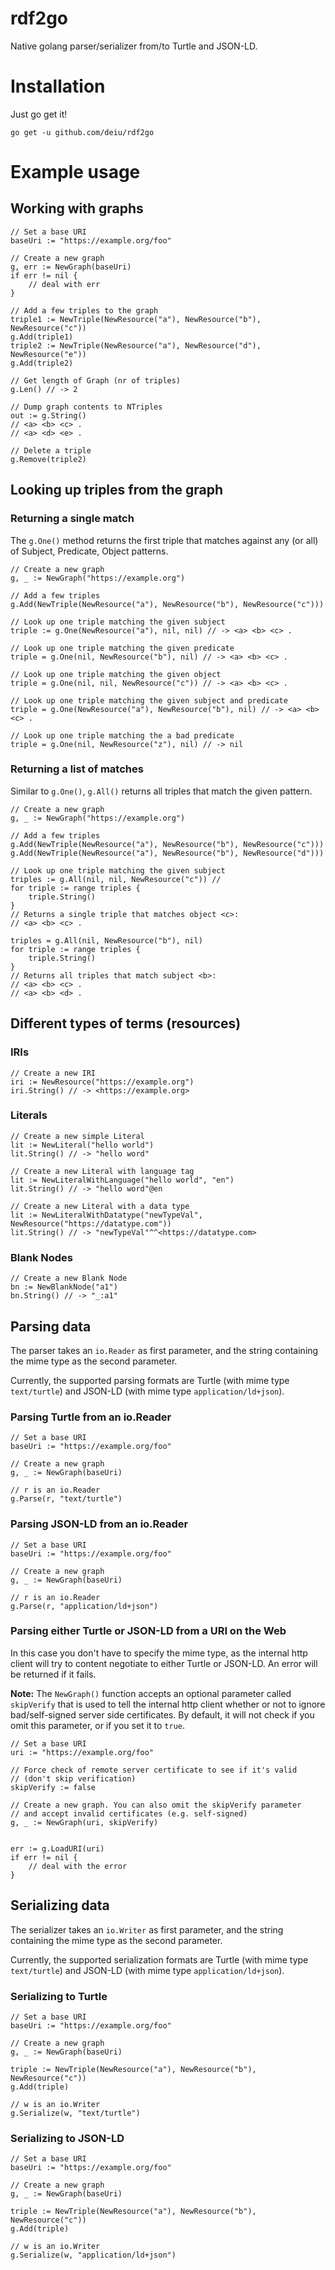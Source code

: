 # rdf2go
Native golang parser/serializer from/to Turtle and JSON-LD.

# Installation

Just go get it!

`go get -u github.com/deiu/rdf2go`

# Example usage

## Working with graphs

```
// Set a base URI
baseUri := "https://example.org/foo"

// Create a new graph
g, err := NewGraph(baseUri)
if err != nil {
	// deal with err
}

// Add a few triples to the graph
triple1 := NewTriple(NewResource("a"), NewResource("b"), NewResource("c"))
g.Add(triple1)
triple2 := NewTriple(NewResource("a"), NewResource("d"), NewResource("e"))
g.Add(triple2)

// Get length of Graph (nr of triples)
g.Len() // -> 2

// Dump graph contents to NTriples
out := g.String()
// <a> <b> <c> .
// <a> <d> <e> .

// Delete a triple
g.Remove(triple2)
```

## Looking up triples from the graph

### Returning a single match

The `g.One()` method returns the first triple that matches against any (or all) of Subject, Predicate, Object patterns.

```
// Create a new graph
g, _ := NewGraph("https://example.org")

// Add a few triples
g.Add(NewTriple(NewResource("a"), NewResource("b"), NewResource("c")))

// Look up one triple matching the given subject
triple := g.One(NewResource("a"), nil, nil) // -> <a> <b> <c> .

// Look up one triple matching the given predicate
triple = g.One(nil, NewResource("b"), nil) // -> <a> <b> <c> .

// Look up one triple matching the given object
triple = g.One(nil, nil, NewResource("c")) // -> <a> <b> <c> .

// Look up one triple matching the given subject and predicate
triple = g.One(NewResource("a"), NewResource("b"), nil) // -> <a> <b> <c> .

// Look up one triple matching the a bad predicate
triple = g.One(nil, NewResource("z"), nil) // -> nil
```

### Returning a list of matches

Similar to `g.One()`, `g.All()` returns all triples that match the given pattern.

```
// Create a new graph
g, _ := NewGraph("https://example.org")

// Add a few triples
g.Add(NewTriple(NewResource("a"), NewResource("b"), NewResource("c")))
g.Add(NewTriple(NewResource("a"), NewResource("b"), NewResource("d")))

// Look up one triple matching the given subject
triples := g.All(nil, nil, NewResource("c")) //
for triple := range triples {
	triple.String()
}
// Returns a single triple that matches object <c>:
// <a> <b> <c> .

triples = g.All(nil, NewResource("b"), nil)
for triple := range triples {
	triple.String()
}
// Returns all triples that match subject <b>: 
// <a> <b> <c> .
// <a> <b> <d> .
```

## Different types of terms (resources)

### IRIs

```
// Create a new IRI
iri := NewResource("https://example.org")
iri.String() // -> <https://example.org>
```

### Literals

```
// Create a new simple Literal
lit := NewLiteral("hello world")
lit.String() // -> "hello word"

// Create a new Literal with language tag
lit := NewLiteralWithLanguage("hello world", "en")
lit.String() // -> "hello word"@en

// Create a new Literal with a data type
lit := NewLiteralWithDatatype("newTypeVal", NewResource("https://datatype.com"))
lit.String() // -> "newTypeVal"^^<https://datatype.com>
```

### Blank Nodes

```
// Create a new Blank Node
bn := NewBlankNode("a1")
bn.String() // -> "_:a1"
```


## Parsing data

The parser takes an `io.Reader` as first parameter, and the string containing the mime type as the second parameter.

Currently, the supported parsing formats are Turtle (with mime type `text/turtle`) and JSON-LD (with mime type `application/ld+json`).

### Parsing Turtle from an io.Reader

```
// Set a base URI
baseUri := "https://example.org/foo"

// Create a new graph
g, _ := NewGraph(baseUri)

// r is an io.Reader
g.Parse(r, "text/turtle")
```

### Parsing JSON-LD from an io.Reader

```
// Set a base URI
baseUri := "https://example.org/foo"

// Create a new graph
g, _ := NewGraph(baseUri)

// r is an io.Reader
g.Parse(r, "application/ld+json")
```

### Parsing either Turtle or JSON-LD from a URI on the Web

In this case you don't have to specify the mime type, as the internal http client will try to content negotiate to either Turtle or JSON-LD. An error will be returned if it fails.

**Note:** The `NewGraph()` function accepts an optional parameter called `skipVerify` that is used to tell the internal http client whether or not to ignore bad/self-signed server side certificates. By default, it will not check if you omit this parameter, or if you set it to `true`.

```
// Set a base URI
uri := "https://example.org/foo"

// Force check of remote server certificate to see if it's valid 
// (don't skip verification)
skipVerify := false

// Create a new graph. You can also omit the skipVerify parameter
// and accept invalid certificates (e.g. self-signed)
g, _ := NewGraph(uri, skipVerify)


err := g.LoadURI(uri)
if err != nil {
	// deal with the error
}
```


## Serializing data


The serializer takes an `io.Writer` as first parameter, and the string containing the mime type as the second parameter.

Currently, the supported serialization formats are Turtle (with mime type `text/turtle`) and JSON-LD (with mime type `application/ld+json`).


### Serializing to Turtle

```
// Set a base URI
baseUri := "https://example.org/foo"

// Create a new graph
g, _ := NewGraph(baseUri)

triple := NewTriple(NewResource("a"), NewResource("b"), NewResource("c"))
g.Add(triple)

// w is an io.Writer
g.Serialize(w, "text/turtle")
```

### Serializing to JSON-LD

```
// Set a base URI
baseUri := "https://example.org/foo"

// Create a new graph
g, _ := NewGraph(baseUri)

triple := NewTriple(NewResource("a"), NewResource("b"), NewResource("c"))
g.Add(triple)

// w is an io.Writer
g.Serialize(w, "application/ld+json")
```
